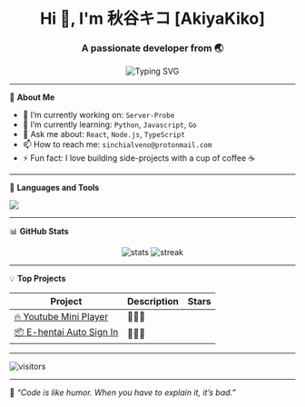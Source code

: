 <h1 align="center">Hi 👋, I'm 秋谷キコ [AkiyaKiko]</h1>
<h3 align="center">A passionate developer from 🌏</h3>

<p align="center">
  <img src="https://readme-typing-svg.demolab.com?font=Fira+Code&weight=600&size=24&duration=3000&pause=1000&center=true&width=435&lines=Full-stack+Developer;Open+Source+Enthusiast;Lifelong+Learner+%F0%9F%93%9A" alt="Typing SVG" />
</p>

---

🌟 **About Me**

- 🔭 I’m currently working on: `Server-Probe`
- 🌱 I’m currently learning: `Python`, `Javascript`, `Go`
- 💬 Ask me about: `React`, `Node.js`, `TypeScript`
- 📫 How to reach me: `sinchialveno@protonmail.com`
- ⚡ Fun fact: I love building side-projects with a cup of coffee ☕️

---

🔧 **Languages and Tools**

<p align="left">
  <img src="https://skillicons.dev/icons?i=js,ts,react,nodejs,go,python,html,css,tailwind,git,github,vscode,linux&perline=8" />
</p>

---

📊 **GitHub Stats**

<p align="center">
  <img src="https://github-readme-stats.vercel.app/api?username=AkiyaKiko&show_icons=true&theme=radical" alt="stats" />
  <img src="https://github-readme-streak-stats.herokuapp.com/?user=AkiyaKiko&theme=radical" alt="streak" />
</p>

---

💡 **Top Projects**

| Project | Description | Stars |
|--------|-------------|-------|
| [🔥 Youtube Mini Player](https://github.com/AkiyaKiko/YouTubeMiniPlayer) | 🌟🌟🌟 |
| [📦 E-hentai Auto Sign In](https://github.com/AkiyaKiko/EhentaiAutoSignIn) | 🚀🚀🚀 |



---

![visitors](https://komarev.com/ghpvc/?username=AkiyaKiko&label=Profile%20views&color=0e75b6&style=flat)

---

🧠 *“Code is like humor. When you have to explain it, it’s bad.”*

